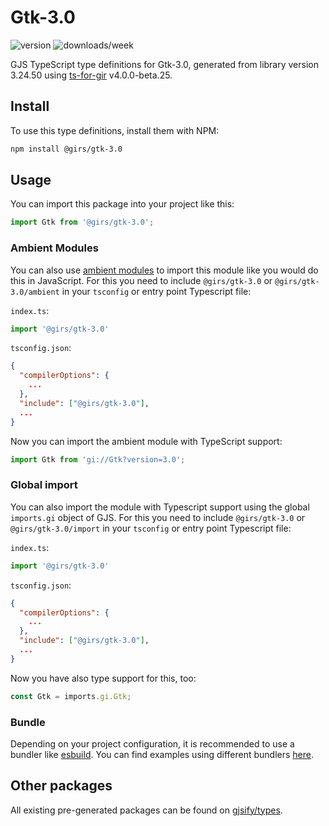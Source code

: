 
# Gtk-3.0

![version](https://img.shields.io/npm/v/@girs/gtk-3.0)
![downloads/week](https://img.shields.io/npm/dw/@girs/gtk-3.0)


GJS TypeScript type definitions for Gtk-3.0, generated from library version 3.24.50 using [ts-for-gir](https://github.com/gjsify/ts-for-gir) v4.0.0-beta.25.

## Install

To use this type definitions, install them with NPM:
```bash
npm install @girs/gtk-3.0
```

## Usage

You can import this package into your project like this:
```ts
import Gtk from '@girs/gtk-3.0';
```

### Ambient Modules

You can also use [ambient modules](https://github.com/gjsify/ts-for-gir/tree/main/packages/cli#ambient-modules) to import this module like you would do this in JavaScript.
For this you need to include `@girs/gtk-3.0` or `@girs/gtk-3.0/ambient` in your `tsconfig` or entry point Typescript file:

`index.ts`:
```ts
import '@girs/gtk-3.0'
```

`tsconfig.json`:
```json
{
  "compilerOptions": {
    ...
  },
  "include": ["@girs/gtk-3.0"],
  ...
}
```

Now you can import the ambient module with TypeScript support: 

```ts
import Gtk from 'gi://Gtk?version=3.0';
```

### Global import

You can also import the module with Typescript support using the global `imports.gi` object of GJS.
For this you need to include `@girs/gtk-3.0` or `@girs/gtk-3.0/import` in your `tsconfig` or entry point Typescript file:

`index.ts`:
```ts
import '@girs/gtk-3.0'
```

`tsconfig.json`:
```json
{
  "compilerOptions": {
    ...
  },
  "include": ["@girs/gtk-3.0"],
  ...
}
```

Now you have also type support for this, too:

```ts
const Gtk = imports.gi.Gtk;
```

### Bundle

Depending on your project configuration, it is recommended to use a bundler like [esbuild](https://esbuild.github.io/). You can find examples using different bundlers [here](https://github.com/gjsify/ts-for-gir/tree/main/examples).

## Other packages

All existing pre-generated packages can be found on [gjsify/types](https://github.com/gjsify/types).


